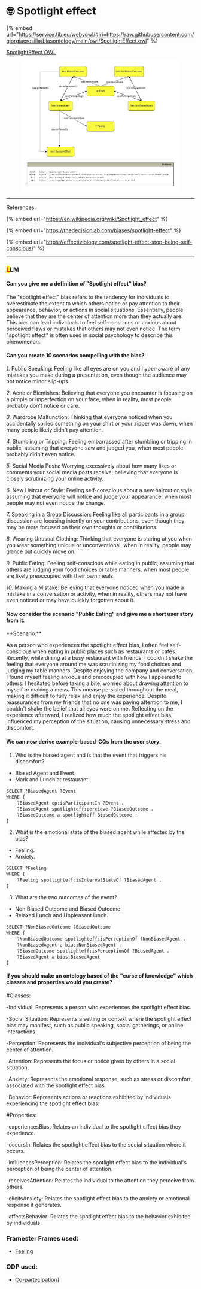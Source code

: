 # 🤓 Spotlight effect

{% embed url="https://service.tib.eu/webvowl/#iri=https://raw.githubusercontent.com/giorgiacrosilla/biasontology/main/owl/SpotlightEffect.owl" %}

[SpotlightEffect OWL](https://raw.githubusercontent.com/giorgiacrosilla/biasontology/main/owl/SpotlightEffect.owl)

<figure><img src="../../uml/SpotlightEffect.jpg" alt=""><figcaption></figcaption></figure>


***

References:

{% embed url="https://en.wikipedia.org/wiki/Spotlight_effect" %}

{% embed url="https://thedecisionlab.com/biases/spotlight-effect" %}

{% embed url="https://effectiviology.com/spotlight-effect-stop-being-self-conscious/" %}

***

### <mark style="color:red;">L</mark>LM

#### Can you give me a definition of "Spotlight effect" bias?

The "spotlight effect" bias refers to the tendency for individuals to overestimate the extent to which others notice or pay attention to their appearance, behavior, or actions in social situations. Essentially, people believe that they are the center of attention more than they actually are. This bias can lead individuals to feel self-conscious or anxious about perceived flaws or mistakes that others may not even notice. The term "spotlight effect" is often used in social psychology to describe this phenomenon. 

#### Can you create 10 scenarios compelling with the bias?

*1.* Public Speaking: Feeling like all eyes are on you and hyper-aware of any mistakes you make during a presentation, even though the audience may not notice minor slip-ups. 

*2.* Acne or Blemishes: Believing that everyone you encounter is focusing on a pimple or imperfection on your face, when in reality, most people probably don't notice or care. 

*3.* Wardrobe Malfunction: Thinking that everyone noticed when you accidentally spilled something on your shirt or your zipper was down, when many people likely didn't pay attention. 

*4.* Stumbling or Tripping: Feeling embarrassed after stumbling or tripping in public, assuming that everyone saw and judged you, when most people probably didn't even notice. 

*5.* Social Media Posts: Worrying excessively about how many likes or comments your social media posts receive, believing that everyone is closely scrutinizing your online activity. 

*6.* New Haircut or Style: Feeling self-conscious about a new haircut or style, assuming that everyone will notice and judge your appearance, when most people may not even notice the change. 

*7.* Speaking in a Group Discussion: Feeling like all participants in a group discussion are focusing intently on your contributions, even though they may be more focused on their own thoughts or contributions. 

*8.* Wearing Unusual Clothing: Thinking that everyone is staring at you when you wear something unique or unconventional, when in reality, people may glance but quickly move on. 

*9.* Public Eating: Feeling self-conscious while eating in public, assuming that others are judging your food choices or table manners, when most people are likely preoccupied with their own meals. 

*10.* Making a Mistake: Believing that everyone noticed when you made a mistake in a conversation or activity, when in reality, others may not have even noticed or may have quickly forgotten about it. 


#### Now consider the scenario "Public Eating" and give me a short user story from it.

\*\*Scenario:\*\*

As a person who experiences the spotlight effect bias, I often feel self-conscious when eating in public places such as restaurants or cafés. Recently, while dining at a busy restaurant with friends, I couldn't shake the feeling that everyone around me was scrutinizing my food choices and judging my table manners. Despite enjoying the company and conversation, I found myself feeling anxious and preoccupied with how I appeared to others. I hesitated before taking a bite, worried about drawing attention to myself or making a mess. This unease persisted throughout the meal, making it difficult to fully relax and enjoy the experience. Despite reassurances from my friends that no one was paying attention to me, I couldn't shake the belief that all eyes were on me. Reflecting on the experience afterward, I realized how much the spotlight effect bias influenced my perception of the situation, causing unnecessary stress and discomfort. 

#### We can now derive example-based-CQs from the user story.&#x20;

1. Who is the biased agent and is that the event that triggers his discomfort?&#x20;

- &#x20;      Biased Agent and Event.&#x20;
- &#x20;      Mark and Lunch at restaurant&#x20;

```sparql
SELECT ?BiasedAgent ?Event 
WHERE {
    ?BiasedAgent cp:isParticipantIn ?Event .
    ?BiasedAgent spotlighteff:percieve ?BiasedOutcome . 
    ?BiasedOutcome a spotlighteff:BiasedOutcome . 
}
```

2. What is the emotional state of the biased agent while affected by the bias?&#x20;

- &#x20;       Feeling.&#x20;
- &#x20;       Anxiety.&#x20;

```sparql
SELECT ?Feeling
WHERE {
    ?Feeling spotlighteff:isInternalStateOf ?BiasedAgent .
}
```

3. What are the two outcomes of the event?&#x20;

- &#x20;       Non Biased Outcome and Biased Outcome.&#x20;
- &#x20;       Relaxed Lunch and Unpleasant lunch.&#x20;

```sparql
SELECT ?NonBiasedOutcome ?BiasedOutcome
WHERE {
    ?NonBiasedOutcome spotlighteff:isPerceptionOf ?NonBiasedAgent .
    ?NonBiasedAgent a bias:NonBiasedAgent .
    ?BiasedOutcome spotlighteff:isPerceptionOf ?BiasedAgent .
    ?BiasedAgent a bias:BiasedAgent 
}
```

#### If you should make an ontology based of the "curse of knowledge" which classes and properties would you create?

#Classes: 

-Individual: Represents a person who experiences the spotlight effect bias. 

-Social Situation: Represents a setting or context where the spotlight effect bias may manifest, such as public speaking, social gatherings, or online interactions. 

-Perception: Represents the individual's subjective perception of being the center of attention. 

-Attention: Represents the focus or notice given by others in a social situation. 

-Anxiety: Represents the emotional response, such as stress or discomfort, associated with the spotlight effect bias. 

-Behavior: Represents actions or reactions exhibited by individuals experiencing the spotlight effect bias. 

 
#Properties: 

-experiencesBias: Relates an individual to the spotlight effect bias they experience. 

-occursIn: Relates the spotlight effect bias to the social situation where it occurs. 

-influencesPerception: Relates the spotlight effect bias to the individual's perception of being the center of attention. 

-receivesAttention: Relates the individual to the attention they perceive from others. 

-elicitsAnxiety: Relates the spotlight effect bias to the anxiety or emotional response it generates. 

-affectsBehavior: Relates the spotlight effect bias to the behavior exhibited by individuals. 


### Framester Frames used:

- [Feeling](https://w3id.org/framester/data/framestercore/Feeling)


### ODP used:

- [Co-partecipation](http://ontologydesignpatterns.org/wiki/Submissions:Co-participation)]



